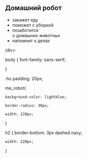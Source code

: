 <html>
    <body background-color: lightblue;
        <main>
            <div class="home_robot">
                <h2>Домашний робот</h2>
                <ul>
                    <li>закажет еду</li>
                    <li>поможет с уборкой</li>
                    <li>позаботится <br/>о домашних животных</li>
                    <li>напомнит о делах</li>
                </ul>
            /div>
        </main>
    </body>
</html>

body {
    font-family: sans-serif;
    
}

.ho padding: 20px;

   me_robot{
   
    background-color: lightblue;
    
    border-radius: 30px;
    
    width: 220px;
    
}

h2 {
    border-bottom: 3px dashed navy;
    
    width: 220px;
    
}
